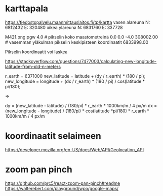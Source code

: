 # karttapala
https://tiedostopalvelu.maanmittauslaitos.fi/tp/kartta
vasen alareuna N: 6812432 E: 320480
oikea yläreuna N: 6831760 E: 337728

M421.png
pgw
4.0   # pikselin koko maastometreinä 
0.0 
0.0 
-4.0 
308002.00 # vasemman yläkulman pikselin keskipisteen koordinaatit
6833998.00 


Pikselin koordinaatit voi laskea

https://stackoverflow.com/questions/7477003/calculating-new-longitude-latitude-from-old-n-meters

r_earth = 6371000
new_latitude  = latitude  + (dy / r_earth) * (180 / pi);
new_longitude = longitude + (dx / r_earth) * (180 / pi) / cos(latitude * pi/180);

=>

dy = (new_latitude - latitude) / (180/pi) * r_earth * 1000km/m / 4 px/m
dx = (new_longitude - longitude) / (180/pi) * cos(latitude *pi/180) * r_earth * 1000km/m / 4 px/m


# koordinaatit selaimeen
https://developer.mozilla.org/en-US/docs/Web/API/Geolocation_API


# zoom pan pinch
https://github.com/prc5/react-zoom-pan-pinch#readme
https://walterebert.com/playground/wpo/google-maps/


